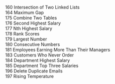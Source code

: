 160 Intersection of Two Linked Lists  
164 Maximum Gap  
175 Combine Two Tables  
176 Second Highest Salary  
177 Nth Highest Salary  
178 Rank Scores  
179 Largest Number  
180 Consecutive Numbers  
181 Employees Earning More Than Their Managers  
183 Customers Who Never Order  
184 Department Highest Salary  
185 Department Top Three Salaries  
196 Delete Duplicate Emails  
197 Rising Temperature  